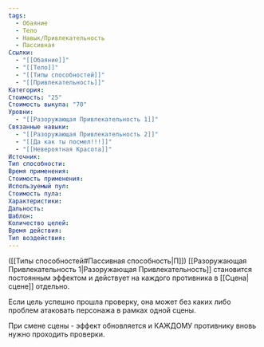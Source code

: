 ```yaml
---
tags:
  - Обаяние
  - Тело
  - Навык/Привлекательность
  - Пассивная
Ссылки:
  - "[[Обаяние]]"
  - "[[Тело]]"
  - "[[Типы способностей]]"
  - "[[Привлекательность]]"
Категория: 
Стоимость: "25"
Стоимость выкупа: "70"
Уровни:
  - "[[Разоружающая Привлекательность 1]]"
Связанные навыки:
  - "[[Разоружающая Привлекательность 2]]"
  - "[[Да как ты посмел!!!]]"
  - "[[Невероятная Красота]]"
Источник:
Тип способности:
Время применения:
Стоимость применения:
Используемый пул:
Стоимость пула:
Характеристики:
Дальность:
Шаблон:
Количество целей:
Время действия:
Тип воздействия:
---
```

([[Типы способностей#Пассивная способность|П]]) [[Разоружающая Привлекательность 1|Разоружающая Привлекательность]] становится постоянным эффектом и действует на каждого противника в [[Сцена|сцене]] отдельно.

Если цель успешно прошла проверку, она может без каких либо проблем атаковать персонажа в рамках одной сцены.

При смене сцены - эффект обновляется и КАЖДОМУ противнику вновь нужно проходить проверки. 